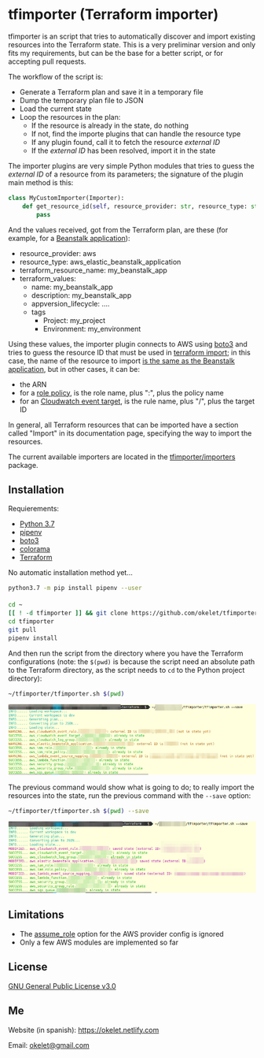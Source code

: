 
# tfimporter (Terraform importer)

tfimporter is an script that tries to automatically discover and import existing resources into the Terraform state. This is a very preliminar version and only fits my requirements, but can be the base for a better script, or for accepting pull requests.

The workflow of the script is:

* Generate a Terraform plan and save it in a temporary file
* Dump the temporary plan file to JSON
* Load the current state
* Loop the resources in the plan:
    * If the resource is already in the state, do nothing
    * If not, find the importe plugins that can handle the resource type
    * If any plugin found, call it to fetch the resource _external ID_
    * If the _external ID_ has been resolved, import it in the state

The importer plugins are very simple Python modules that tries to guess the _external ID_ of a resource from its parameters; the signature of the plugin main method is this:

```python
class MyCustomImporter(Importer):
    def get_resource_id(self, resource_provider: str, resource_type: str, terraform_resource_name: str, terraform_values: Dict[str, Any], full_context: Dict[str, Any]) -> Optional[str]:
        pass
```

And the values received, got from the Terraform plan, are these (for example, for a [Beanstalk application](https://www.terraform.io/docs/providers/aws/r/elastic_beanstalk_application.html)):

* resource_provider: aws
* resource_type: aws_elastic_beanstalk_application
* terraform_resource_name: my_beanstalk_app
* terraform_values:
    * name: my_beanstalk_app
    * description: my_beanstalk_app
    * appversion_lifecycle: ....
    * tags
        * Project: my_project
        * Environment: my_environment

Using these values, the importer plugin connects to AWS using [boto3](https://boto3.amazonaws.com/v1/documentation/api/latest/reference/services/elasticbeanstalk.html) and tries to guess the resource ID that must be used in [terraform import](https://www.terraform.io/docs/import/index.html); in this case, the name of the resource to import [is the same as the Beanstalk application](https://www.terraform.io/docs/providers/aws/r/elastic_beanstalk_application.html#import), but in other cases, it can be:

* the ARN
* for a [role policy](tfimporter/importers/aws/iam_role_policy.py), is the role name, plus ":", plus the policy name
* for an [Cloudwatch event target](tfimporter/importers/aws/cloudwatch_event_target.py), is the rule name, plus "/", plus the target ID

In general, all Terraform resources that can be imported have a section called "Import" in its documentation page, specifying the way to import the resources.

The current available importers are located in the [tfimporter/importers](tfimporter/importers) package.

## Installation

Requierements:

* [Python 3.7](https://www.python.org/)
* [pipenv](https://pipenv-es.readthedocs.io/)
* [boto3](https://boto3.amazonaws.com/v1/documentation/api/latest/index.html)
* [colorama](https://pypi.org/project/colorama/)
* [Terraform](https://www.terraform.io/)

No automatic installation method yet...

```bash
python3.7 -m pip install pipenv --user

cd ~
[[ ! -d tfimporter ]] && git clone https://github.com/okelet/tfimporter
cd tfimporter
git pull
pipenv install
```

And then run the script from the directory where you have the Terraform configurations (note: the `$(pwd)` is because the script need an absolute path to the Terraform directory, as the script needs to `cd` to the Python project directory):

```bash
~/tfimporter/tfimporter.sh $(pwd)
```

![](screenshot_changes.png)

The previous command would show what is going to do; to really import the resources into the state, run the previous command with the `--save` option:

```bash
~/tfimporter/tfimporter.sh $(pwd) --save
```

![](screenshot_changed.png)

## Limitations

* The [assume_role](https://www.terraform.io/docs/providers/aws/index.html#assume-role) option for the AWS provider config is ignored
* Only a few AWS modules are implemented so far

## License

[GNU General Public License v3.0](https://choosealicense.com/licenses/gpl-3.0/)

## Me

Website (in spanish): <https://okelet.netlify.com>

Email: [okelet@gmail.com](mailto:okelet@gmail.com)
